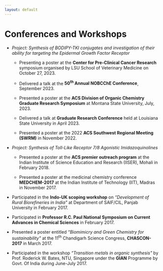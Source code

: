 ```yaml
---
layout: default
---
```


# Conferences and Workshops

- *Project: Synthesis of BODIPY-TKI conjugates and investigation of their
ability for targeting the Epidermal Growth Factor Receptor*

  -   Presenting a poster at the **Center for Pre-Clinical Cancer
    Research** symposium organised by LSU School of Veterinary Medicine
    on October 27, 2023.

  -   Delivered a talk at the **50<sup>th</sup> Annual NOBCChE
    Conference**, September 2023.

  -   Presented a poster at the **ACS Division of Organic Chemistry
    Graduate Research Symposium** at Montana State University, July, 2023.

  -   Delivered a talk at **Graduate Research Conference** held at
    Louisiana State University in April 2023.

  -   Presented a poster at the 2022 **ACS Southwest Regional Meeting
    (SWRM)** in November 2022.  

- *Project: Synthesis of Toll-Like Receptor 7/8 Agonistic
Imidazoquinolines*

  -   Presented a poster at the **ACS premier outreach program** at the
    Indian Institute of Science Education and Research (IISER), Mohali
    in February 2018.

  -   Presented a poster at the medicinal chemistry conference
    **MEDCHEM-2017** at the Indian Institute of Technology (IIT), Madras
    in November 2017.  

- Participated in the **Indo-UK scoping workshop** on *“Development of
Rural Biorefineries in India"* at Department of SAIF/CIL, Panjab
University in February 2017.  

- Participated in **Professor R.C. Paul National Symposium on Current
Advances in Chemical Sciences** in February 2017.  

- Presented a poster entitled *“Biomimicry and Green Chemistry for
sustainability"* at the 11<sup>th</sup> Chandigarh Science Congress,
**CHASCON-2017** in March 2017.  

- Participated in the workshop *“Transition metals in organic synthesis"*
by Prof. Roderick W. Bates, NTU, Singapore under the **GIAN** Programme
by Govt. Of India during June-July 2017.  
